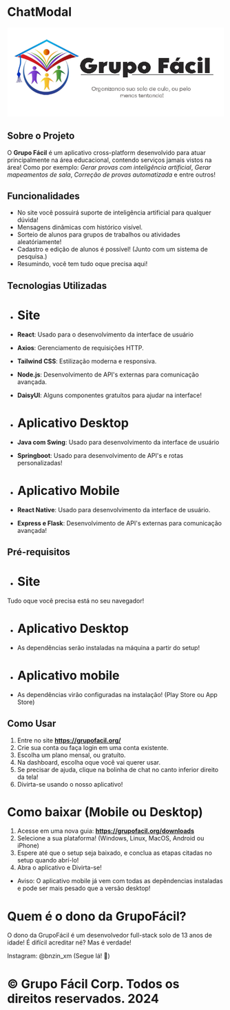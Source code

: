 # ChatModal

![Banner](markdown_assets/banner.jpg)

## Sobre o Projeto

O **Grupo Fácil** é um aplicativo cross-platform desenvolvido para atuar principalmente na área educacional, contendo serviços jamais vistos na área!
Como por exemplo: _Gerar provas com inteligência artificial_, _Gerar mapeamentos de sala_, _Correção de provas automatizada_ e entre outros!

## Funcionalidades

- No site você possuirá suporte de inteligência artificial para qualquer dúvida!
- Mensagens dinâmicas com histórico visível.
- Sorteio de alunos para grupos de trabalhos ou atividades aleatóriamente!
- Cadastro e edição de alunos é possível! (Junto com um sistema de pesquisa.)
- Resumindo, você tem tudo oque precisa aqui!

## Tecnologias Utilizadas

- # Site
- **React**: Usado para o desenvolvimento da interface de usuário
- **Axios**: Gerenciamento de requisições HTTP.
- **Tailwind CSS**: Estilização moderna e responsiva.
- **Node.js**: Desenvolvimento de API's externas para comunicação avançada.
- **DaisyUI**: Alguns componentes gratuítos para ajudar na interface!

- # Aplicativo Desktop

- **Java com Swing**: Usado para desenvolvimento da interface de usuário
- **Springboot**: Usado para desenvolvimento de API's e rotas personalizadas!

- # Aplicativo Mobile

- **React Native**: Usado para desenvolvimento da interface de usuário.
- **Express e Flask**: Desenvolvimento de API's externas para comunicação avançada!

## Pré-requisitos

- # Site

Tudo oque você precisa está no seu navegador!

- # Aplicativo Desktop

- As dependências serão instaladas na máquina a partir do setup!

- # Aplicativo mobile

- As dependências virão configuradas na instalação! (Play Store ou App Store)

## Como Usar

1. Entre no site **https://grupofacil.org/**
2. Crie sua conta ou faça login em uma conta existente.
3. Escolha um plano mensal, ou gratuíto.
4. Na dashboard, escolha oque você vai querer usar.
5. Se precisar de ajuda, clique na bolinha de chat no canto inferior direito da tela!
6. Divirta-se usando o nosso aplicativo!

# Como baixar (Mobile ou Desktop)

1. Acesse em uma nova guia: **https://grupofacil.org/downloads**
2. Selecione a sua plataforma! (Windows, Linux, MacOS, Android ou iPhone)
3. Espere até que o setup seja baixado, e conclua as etapas citadas no setup quando abrí-lo!
4. Abra o aplicativo e Divirta-se!

- Aviso: O aplicativo mobile já vem com todas as depêndencias instaladas e pode ser mais pesado que a versão desktop!

# Quem é o dono da GrupoFácil?

O dono da GrupoFácil é um desenvolvedor full-stack solo de 13 anos de idade!
É difícil acreditar né? Mas é verdade!

Instagram: @bnzin_xm (Segue lá! 👀)

# © Grupo Fácil Corp. Todos os direitos reservados. 2024
